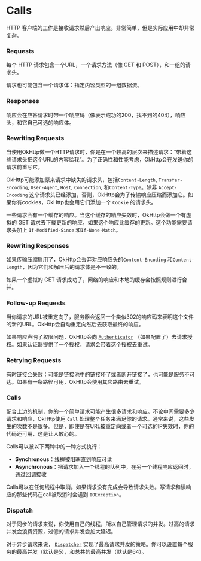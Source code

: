 # Calls

HTTP 客户端的工作是接收请求然后产出响应。非常简单，但是实际应用中却非常复杂。

### Requests

每个 HTTP 请求包含一个URL，一个请求方法（像 GET 和 POST），和一组的请求头。

请求也可能包含一个请求体：指定内容类型的一组数据流。

### Responses

响应会在应答请求时带一个响应码（像表示成功的200，找不到的404），响应头，和它自己可选的响应体。

### Rewriting Requests

当使用OkHttp做一个HTTP请求时，你是在一个较高的层次来描述请求：“带着这些请求头把这个URL的内容给我”。为了正确性和性能考虑，OkHttp会在发送你的请求前重写它。

OkHttp可能添加原来请求中缺失的请求头，包括`Content-Length`, `Transfer-Encoding`, `User-Agent`, `Host`, `Connection`, 和`Content-Type`。除非 `Accept-Encoding` 这个请求头已经添加，否则，OkHttp会为了传输响应压缩而添加它。如果你有cookies，OkHttp也会用它们添加一个  `Cookie` 的请求头。

一些请求会有一个缓存的响应。当这个缓存的响应失效时，OkHttp会做一个有虚拟的 GET 请求去下载更新的响应，如果这个响应比缓存的更新。这个功能需要请求头加上 `If-Modified-Since` 和`If-None-Match`。

### Rewriting Responses

如果传输压缩启用了，OkHttp会丢弃对应响应头的`Content-Encoding` 和`Content-Length`，因为它们和解压后的请求体是不一致的。

如果一个虚拟的 GET 请求成功了，网络的响应和本地的缓存会按照规则进行合并。

### Follow-up Requests

当你请求的URL被重定向了，服务器会返回一个类似302的响应码来表明这个文件的新的URL。OkHttp会自动重定向然后去获取最终的响应。

如果响应声明了权限问题，OkHttp会向 [`Authenticator`](http://square.github.io/okhttp/4.x/okhttp/okhttp3/-authenticator/) （如果配置了）去请求授权。如果认证器提供了一个授权，请求会带着这个授权去重试。

### Retrying Requests

有时链接会失败：可能是链接池中的链接坏了或者断开链接了，也可能是服务不可达。如果有一条路径可用，OkHttp会使用其它路由去重试。

### Calls

配合上边的机制，你的一个简单请求可能产生很多请求和响应。不论中间需要多少请求和响应，OkHttp使用 `Call` 处理整个任务来满足你的请求。通常来说，这些发生的次数不是很多。但是，即使是在URL被重定向或者一个可选的IP失效时，你的代码还可用，这是让人放心的。

Calls可以被以下两种中的一种方式执行：

- **Synchronous**：线程被阻塞直到响应可读
- **Asynchronous**：把请求加入一个线程的队列中，在另一个线程响应返回时，通过回调接收

Calls可以在任何线程中取消。如果请求没有完成会导致请求失败。写请求和读响应的那些代码在call被取消时会遇到 `IOException`。

### Dispatch

对于同步的请求来说，你使用自己的线程，所以自己管理请求的并发。过高的请求并发会浪费资源，过低的请求并发会加大延迟。

对于异步请求来说， [`Dispatcher`](http://square.github.io/okhttp/4.x/okhttp/okhttp3/-dispatcher/) 实现了最高请求并发的策略。你可以设置每个服务的最高并发（默认是5），和总共的最高并发（默认是64）。

